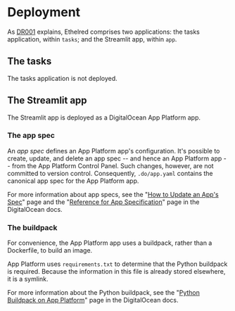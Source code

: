 # Deployment

As [DR001](decision_records.md#001-two-applications-one-codebase) explains,
Ethelred comprises two applications:
the tasks application, within `tasks`;
and the Streamlit app, within `app`.

## The tasks

The tasks application is not deployed.

## The Streamlit app

The Streamlit app is deployed as a DigitalOcean App Platform app.

### The app spec

An *app spec* defines an App Platform app's configuration.
It's possible to create, update, and delete an app spec
-- and hence an App Platform app --
from the App Platform Control Panel.
Such changes, however, are not committed to version control.
Consequently, `.do/app.yaml` contains the canonical app spec for the App Platform app.

For more information about app specs,
see the "[How to Update an App's Spec][]" page
and the "[Reference for App Specification][]" page
in the DigitalOcean docs.

### The buildpack

For convenience,
the App Platform app uses a buildpack, rather than a Dockerfile, to build an image.

App Platform uses `requirements.txt` to determine that the Python buildpack is required.
Because the information in this file is already stored elsewhere,
it is a symlink.

For more information about the Python buildpack,
see the "[Python Buildpack on App Platform][]" page in the DigitalOcean docs.

[How to Update an App's Spec]: https://docs.digitalocean.com/products/app-platform/how-to/update-app-spec/
[Python Buildpack on App Platform]: https://docs.digitalocean.com/products/app-platform/reference/buildpacks/python/
[Reference for App Specification]: https://docs.digitalocean.com/products/app-platform/reference/app-spec/

